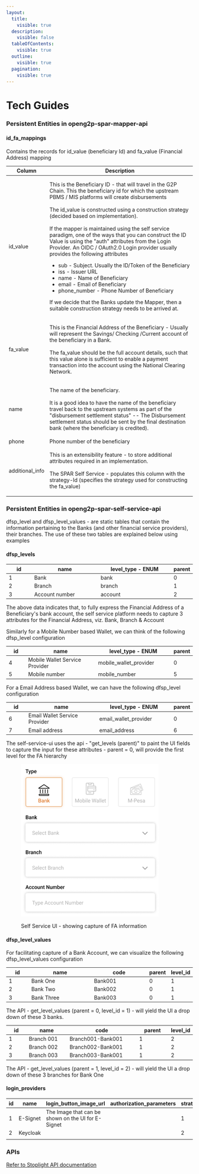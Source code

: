 ```yaml
---
layout:
  title:
    visible: true
  description:
    visible: false
  tableOfContents:
    visible: true
  outline:
    visible: true
  pagination:
    visible: true
---
```


# Tech Guides

### Persistent Entities in openg2p-spar-mapper-api

#### id\_fa\_mappings&#x20;

Contains the records for id\_value (beneficiary Id) and fa\_value (Financial Address) mapping

| Column           | Description                                                                                                                                                                                                                                                                                                                                                                                                                                                                                                                                                                                                                                                                                                                                                                                                                                                                              |
| ---------------- | ---------------------------------------------------------------------------------------------------------------------------------------------------------------------------------------------------------------------------------------------------------------------------------------------------------------------------------------------------------------------------------------------------------------------------------------------------------------------------------------------------------------------------------------------------------------------------------------------------------------------------------------------------------------------------------------------------------------------------------------------------------------------------------------------------------------------------------------------------------------------------------------- |
| id\_value        | <p>This is the Beneficiary ID - that will travel in the G2P Chain. This the beneficiary id for which the upstream PBMS / MIS platforms will create disbursements<br><br>The id_value is constructed using a construction strategy (decided based on implementation). <br><br>If the mapper is maintained using the self service paradigm, one of the ways that you can construct the ID Value is using the "auth" attributes from the Login Provider. An OIDC / OAuth2.0 Login provider usually provides the following attributes</p><ul><li>sub - Subject. Usually the ID/Token of the Beneficiary</li><li>iss - Issuer URL</li><li>name - Name of Beneficiary</li><li>email - Email of Beneficiary</li><li>phone_number - Phone Number of Beneficiary<br></li></ul><p>If we decide that the Banks update the Mapper, then a suitable construction strategy needs to be arrived at.</p> |
| fa\_value        | <p>This is the Financial Address of the Beneficiary - Usually will represent the Savings/ Checking /Current account of the beneficiary in a Bank. <br><br>The fa_value should be the full account details, such that this value alone is sufficient to enable a payment transaction into the account using the National Clearing Network. </p>                                                                                                                                                                                                                                                                                                                                                                                                                                                                                                                                           |
| name             | <p>The name of the beneficiary. <br><br>It is a good idea to have the name of the beneficiary travel back to the upstream systems as part of the "disbursement settlement status" -- The Disbursement settlement status should be sent by the final destination bank (where the beneficiary is credited).</p>                                                                                                                                                                                                                                                                                                                                                                                                                                                                                                                                                                            |
| phone            | Phone number of the beneficiary                                                                                                                                                                                                                                                                                                                                                                                                                                                                                                                                                                                                                                                                                                                                                                                                                                                          |
| additional\_info | <p>This is an extensibility feature - to store additional attributes required in an implementation.<br><br>The SPAR Self Service - populates this column with the strategy-Id (specifies the strategy used for constructing the fa_value)</p>                                                                                                                                                                                                                                                                                                                                                                                                                                                                                                                                                                                                                                            |

### Persistent Entities in openg2p-spar-self-service-api

dfsp\_level and dfsp\_level\_values - are static tables that contain the information pertaining to the Banks (and other financial service providers), their branches.  The use of these two tables are explained below using examples

#### dfsp\_levels

<table><thead><tr><th width="78">id</th><th width="227">name</th><th width="246">level_type - ENUM</th><th>parent</th></tr></thead><tbody><tr><td>1</td><td>Bank</td><td>bank</td><td>0</td></tr><tr><td>2</td><td>Branch</td><td>branch</td><td>1</td></tr><tr><td>3</td><td>Account number</td><td>account</td><td>2</td></tr></tbody></table>

The above data indicates that, to fully express the Financial Address of a Beneficiary's bank account, the self service platform needs to capture 3 attributes for the Financial Address, viz. Bank, Branch & Account

Similarly for a Mobile Number based Wallet, we can think of the following dfsp\_level configuration

<table><thead><tr><th width="61">id</th><th width="279">name</th><th width="224">level_type - ENUM</th><th>parent</th></tr></thead><tbody><tr><td>4</td><td>Mobile Wallet Service Provider</td><td>mobile_wallet_provider</td><td>0</td></tr><tr><td>5</td><td>Mobile number</td><td>mobile_number</td><td>5</td></tr></tbody></table>

For a Email Address based Wallet, we can have the following dfsp\_level configuration

<table><thead><tr><th width="61">id</th><th width="279">name</th><th width="224">level_type - ENUM</th><th>parent</th></tr></thead><tbody><tr><td>6</td><td>Email Wallet Service Provider</td><td>email_wallet_provider</td><td>0</td></tr><tr><td>7</td><td>Email address</td><td>email_address</td><td>6</td></tr></tbody></table>

The self-service-ui uses the api - "get\_levels (parent)" to paint the UI fields to capture the input for these attributes - parent = 0, will provide the first level for the FA hierarchy

<figure><img src="../.gitbook/assets/self-service-ui-dfsp-levels.png" alt="" width="372"><figcaption><p>Self Service UI - showing capture of FA information</p></figcaption></figure>

#### dfsp\_level\_values

For facilitating capture of a Bank Account, we can visualize the following dfsp\_level\_values configuration

<table><thead><tr><th width="66">id</th><th width="220">name</th><th width="177">code</th><th>parent</th><th>level_id</th></tr></thead><tbody><tr><td>1</td><td>Bank One</td><td>Bank001</td><td>0</td><td>1</td></tr><tr><td>2</td><td>Bank Two</td><td>Bank002</td><td>0</td><td>1</td></tr><tr><td>3</td><td>Bank Three</td><td>Bank003</td><td>0</td><td>1</td></tr></tbody></table>

The API - get\_level\_values (parent = 0, level\_id = 1) - will yield the UI a drop down of these 3 banks.

<table><thead><tr><th width="66">id</th><th width="141">name</th><th width="258">code</th><th width="97">parent</th><th>level_id</th></tr></thead><tbody><tr><td>1</td><td>Branch 001</td><td>Branch001-Bank001</td><td>1</td><td>2</td></tr><tr><td>2</td><td>Branch 002</td><td>Branch002-Bank001</td><td>1</td><td>2</td></tr><tr><td>3</td><td>Branch 003</td><td>Branch003-Bank001</td><td>1</td><td>2</td></tr></tbody></table>

The API - get\_level\_values (parent = 1, level\_id = 2) - will yield the UI a drop down of these 3 branches for Bank One

#### login\_providers

<table><thead><tr><th width="66">id</th><th width="102">name</th><th width="181">login_button_image_url</th><th width="245">authorization_parameters</th><th>strategy_id</th></tr></thead><tbody><tr><td>1</td><td>E-Signet</td><td>The Image that can be shown on the UI for E-Signet</td><td></td><td>1</td></tr><tr><td>2</td><td>Keycloak</td><td></td><td></td><td>2</td></tr><tr><td></td><td></td><td></td><td></td><td></td></tr></tbody></table>



### APIs

[Refer to Stoplight API documentation](https://openg2p.stoplight.io/docs/social-payments-account-registry)
